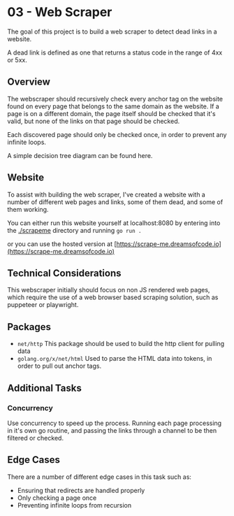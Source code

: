 # 03 - Web Scraper

The goal of this project is to build a web scraper to detect dead links in a website.

A dead link is defined as one that returns a status code in the range of 4xx or 5xx.

## Overview

The webscraper should recursively check every anchor tag on the website found on every page that belongs to the same domain as the website. If a page is on a different domain, the page itself should be checked that it's valid, but none of the links on that page should be checked.

Each discovered page should only be checked once, in order to prevent any infinite loops.

A simple decision tree diagram can be found here.

## Website

To assist with building the web scraper, I've created a website with a number of different web pages and links, some of them dead, and some of them working. 

You can either run this website yourself at localhost:8080 by entering into the [./scrapeme](./scrapeme) directory and running `go run .`

or you can use the hosted version at [https://scrape-me.dreamsofcode.io](https://scrape-me.dreamsofcode.io)

## Technical Considerations

This webscraper initially should focus on non JS rendered web pages, which require the use of a web browser based scraping solution, such as puppeteer or playwright.

## Packages

- `net/http` This package should be used to build the http client for pulling data
- `golang.org/x/net/html` Used to parse the HTML data into tokens, in order to pull out anchor tags.

## Additional Tasks

### Concurrency
Use concurrency to speed up the process. Running each page processing in it's own go routine, and passing the links through a channel to be then filtered or checked.

## Edge Cases

There are a number of different edge cases in this task such as:

- Ensuring that redirects are handled properly
- Only checking a page once
- Preventing infinite loops from recursion

